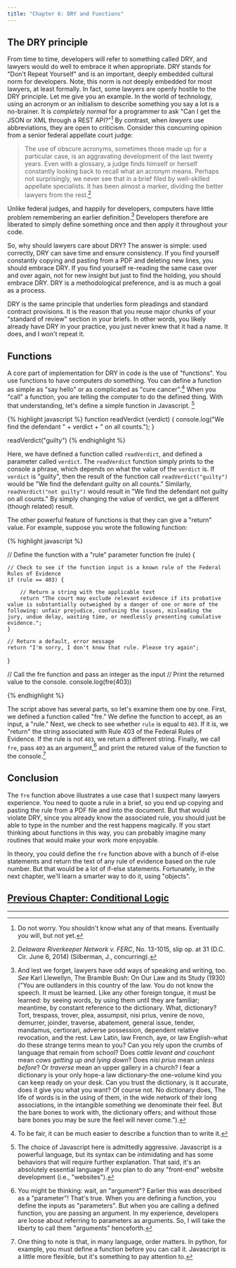 ```yaml
---
title: "Chapter 6: DRY and Functions"
---
```


## The DRY principle

From time to time, developers will refer to something called DRY, and lawyers would do well to embrace it when appropriate. DRY stands for "Don't Repeat Yourself" and is an important, deeply embedded cultural norm for developers. Note, this norm is *not* deeply  embedded for most lawyers, at least formally. In fact, some lawyers are openly hostile to the DRY principle. Let me give you an example. In the world of technology, using an acronym or an initialism to describe something you say a lot is a no-brainer. It is *completely normal* for a programmer to ask "Can I get the JSON or XML through a REST API?"[^1] By contrast, when *lawyers* use abbreviations, they are open to criticism. Consider this concurring opinion from a senior federal appellate court judge:

> The use of obscure acronyms, sometimes those made up for a particular case, is an aggravating development of the last twenty years. Even with a glossary, a judge finds himself or herself constantly looking back to recall what an acronym means. Perhaps not surprisingly, we never see that in a brief filed by well-skilled appellate specialists. It has been almost a marker, dividing the better lawyers from the rest.[^2]

Unlike federal judges, and happily for developers, computers have little problem remembering an earlier definition.[^3] Developers therefore are liberated to simply define something once and then apply it throughout your code.

So, why should lawyers care about DRY? The answer is simple: used correctly, DRY can save time and ensure consistency. If you find yourself constantly copying and pasting from a PDF and deleting new lines, you should embrace DRY. If you find yourself re-reading the same case over and over again, not for new insight but just to find the holding, you should embrace DRY.  DRY is a methodological preference, and is as much a goal as a process.

DRY is the same principle that underlies form pleadings and standard contract provisions. It is the reason that you reuse major chunks of your "standard of review" section in your briefs. In other words, you likely already have DRY in your practice, you just never knew that it had a name. It does, and I won't repeat it.

## Functions

A core part of implementation for DRY in code is the use of "functions". You use functions to have computers *do* something. You can define a function as simple as "say hello" or as complicated as "cure cancer".[^4] When you "call" a function, you are telling the computer to do the defined thing. With that understanding, let's define a simple function in Javascript. [^5]

{% highlight javascript %}
function readVerdict (verdict) {
	console.log("We  find the defendant " + verdict + " on all counts.");
}

readVerdict("guilty")
{% endhighlight %}

Here, we have defined a function called `readVerdict`, and defined a parameter called `verdict`. The `readVerdict` function simply prints to the console a phrase, which depends on what the value of the `verdict` is. If `verdict` is "guilty", then the result of the function call `readVerdict("guilty")` would be "We find the defendant guilty on all counts." Similarly, `readVerdict("not guilty")` would result in "We find the defendant not guilty on all counts." By simply changing the value of verdict, we get a different (though related) result.

The other powerful feature of functions is that they can give a "return" value. For example, suppose you wrote the following function:

{% highlight javascript %}

// Define the function with a "rule" parameter
function fre (rule) {

	// Check to see if the function input is a known rule of the Federal Rules of Evidence
	if (rule == 403) {

		// Return a string with the applicable text
		return "The court may exclude relevant evidence if its probative value is substantially outweighed by a danger of one or more of the following: unfair prejudice, confusing the issues, misleading the jury, undue delay, wasting time, or needlessly presenting cumulative evidence.";
	}

	// Return a default, error message
	return "I'm sorry, I don't know that rule. Please try again";
}

// Call the fre function and pass an integer as the input
// Print the returned value to the console.
console.log(fre(403))

{% endhighlight %}

The script above  has several parts, so let's examine them one by one. First, we defined a function called "fre." We define the function to accept, as an input, a "rule." Next, we check to see whether `rule` is equal to `403`. If it is, we "return" the string associated with Rule 403 of the Federal Rules of Evidence. If the rule is not `403`, we return a different string. Finally, we call `fre`, pass `403` as an argument,[^6] and print the retured value of the function to the console.[^7]

## Conclusion

The `fre` function above illustrates a use case that I suspect many lawyers experience. You need to quote a rule in a brief, so you end up copying and pasting the rule from a PDF file and into the document. But that would violate DRY, since you already know the associated rule, you should just be able to type in the number and the rest happens magically. If you start thinking about functions in this way, you can probably imagine many routines that would make your work more enjoyable.

In theory, you could define the `fre` function above with a bunch of if-else statements and return the text of any rule of evidence based on the rule number. But that would be a lot of if-else statements. Fortunately, in the next chapter, we'll learn a smarter way to do it, using "objects".

## [Previous Chapter: Conditional Logic](/chapters/ch5/)

***

[^1]: Do not worry. You shouldn't know what any of that means. Eventually you will, but not yet.

[^2]: *Delaware Riverkeeper Network v. FERC*, No. 13-1015, slip op. at 31 (D.C. Cir. June 6, 2014) (Silberman, J., concurring).

[^3]: And lest we forget, lawyers have odd ways of speaking and writing, too. *See* Karl Llewellyn, The Bramble Bush: On Our Law and its Study (1930) ("You are outlanders in this country of the law. You do not know the speech. It must be learned. Like any other foreign tongue, it must be learned: by seeing words, by using them until they are familiar; meantime, by constant reference to the dictionary. What, dictionary? Tort, trespass, trover, plea, assumpsit, nisi prius, venire de novo, demurrer, joinder, traverse, abatement, general issue, tender, mandamus, certiorari, adverse possession, dependent relative revocation, and the rest. Law Latin, law French, aye, or law English-what do these strange terms mean to you? Can you rely upon the crumbs of language that remain from school? Does *cattle levant and couchant* mean *cows getting up and lying down*? Does *nisi prius* mean *unless before*? Or *traverse* mean an upper gallery in a church? I fear a dictionary is your only hope-a law dictionary-the one-volume kind you can keep ready on your desk. Can you trust the dictionary, is it accurate, does it give you what you want? Of course not. No dictionary does, The life of words is in the using of them, in the wide network of their long associations, in the intangible something we denominate their feel. But the bare bones to work with, the dictionary offers; and without those bare bones you may be sure the feel will never come.").

[^4]: To be fair, it can be much easier to describe a function than to write it.

[^5]: The choice of Javascript here is admittedly aggressive. Javascript is a powerful language, but its syntax can be intimidating and has some behaviors that will require further explanation. That said, it's an absolutely essential language if you plan to do any "front-end" website development (i.e., "websites").

[^6]: You might be thinking: wait, an "argument"? Earlier this was described as a "parameter"! That's true. When you are defining a function, you define the inputs as "parameters". But when you are calling a defined function, you are passing an argument. In my experience, developers are loose about referring to parameters as arguments. So, I will take the liberty to call them "arguments" henceforth.

[^7]: One thing to note is that, in many language, order matters. In python, for example, you must define a function before you can call it. Javascript is a little more flexible, but it's something to pay attention to.
